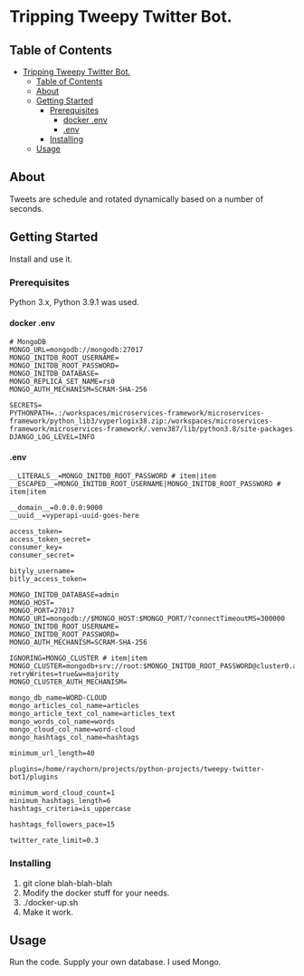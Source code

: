 # Tripping Tweepy Twitter Bot.

## Table of Contents

- [Tripping Tweepy Twitter Bot.](#tripping-tweepy-twitter-bot)
  - [Table of Contents](#table-of-contents)
  - [About](#about)
  - [Getting Started](#getting-started)
    - [Prerequisites](#prerequisites)
      - [docker .env](#docker-env)
      - [.env](#env)
    - [Installing](#installing)
  - [Usage <a name = "usage"></a>](#usage-)

## About

Tweets are schedule and rotated dynamically based on a number of seconds.

## Getting Started

Install and use it.

### Prerequisites

Python 3.x, Python 3.9.1 was used.

#### docker .env

```
# MongoDB
MONGO_URL=mongodb://mongodb:27017
MONGO_INITDB_ROOT_USERNAME=
MONGO_INITDB_ROOT_PASSWORD=
MONGO_INITDB_DATABASE=
MONGO_REPLICA_SET_NAME=rs0
MONGO_AUTH_MECHANISM=SCRAM-SHA-256

SECRETS=
PYTHONPATH=.:/workspaces/microservices-framework/microservices-framework/python_lib3/vyperlogix38.zip:/workspaces/microservices-framework/microservices-framework/.venv387/lib/python3.8/site-packages
DJANGO_LOG_LEVEL=INFO
```

#### .env 

```
__LITERALS__=MONGO_INITDB_ROOT_PASSWORD # item|item
__ESCAPED__=MONGO_INITDB_ROOT_USERNAME|MONGO_INITDB_ROOT_PASSWORD # item|item

__domain__=0.0.0.0:9000
__uuid__=vyperapi-uuid-goes-here

access_token=
access_token_secret=
consumer_key=
consumer_secret=

bityly_username=
bitly_access_token=

MONGO_INITDB_DATABASE=admin
MONGO_HOST=
MONGO_PORT=27017
MONGO_URI=mongodb://$MONGO_HOST:$MONGO_PORT/?connectTimeoutMS=300000
MONGO_INITDB_ROOT_USERNAME=
MONGO_INITDB_ROOT_PASSWORD=
MONGO_AUTH_MECHANISM=SCRAM-SHA-256

IGNORING=MONGO_CLUSTER # item|item
MONGO_CLUSTER=mongodb+srv://root:$MONGO_INITDB_ROOT_PASSWORD@cluster0.as9re.mongodb.net/$MONGO_INITDB_DATABASE?retryWrites=true&w=majority
MONGO_CLUSTER_AUTH_MECHANISM=

mongo_db_name=WORD-CLOUD
mongo_articles_col_name=articles
mongo_article_text_col_name=articles_text
mongo_words_col_name=words
mongo_cloud_col_name=word-cloud
mongo_hashtags_col_name=hashtags

minimum_url_length=40

plugins=/home/raychorn/projects/python-projects/tweepy-twitter-bot1/plugins

minimum_word_cloud_count=1
minimum_hashtags_length=6
hashtags_criteria=is_uppercase

hashtags_followers_pace=15

twitter_rate_limit=0.3
```

### Installing

1. git clone blah-blah-blah
2. Modify the docker stuff for your needs.
3. ./docker-up.sh
4. Make it work.

## Usage <a name = "usage"></a>

Run the code.  Supply your own database.  I used Mongo.
